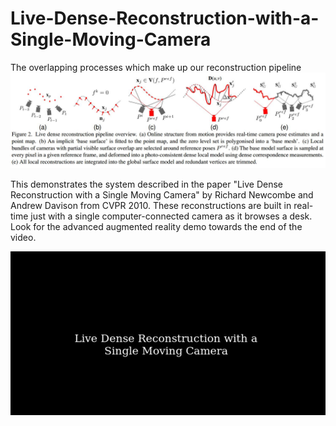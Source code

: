 # Live-Dense-Reconstruction-with-a-Single-Moving-Camera

The overlapping processes which make up our reconstruction pipeline
![image](https://github.com/tatfook/3d-from-infrared-picture/blob/master/overview.jpg)

This demonstrates the system described in the paper "Live Dense Reconstruction with a Single Moving Camera" by Richard Newcombe and Andrew Davison from CVPR 2010. These reconstructions are built in real-time just with a single computer-connected camera as it browses a desk. Look for the advanced augmented reality demo towards the end of the video.

[![ScreenShot](https://github.com/tatfook/3d-from-infrared-picture/blob/master/heading.jpg)](https://www.youtube.com/watch?v=CZiSK7OMANw)
